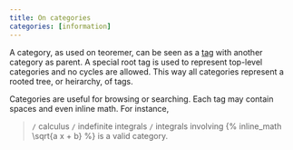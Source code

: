 ```yaml
---
title: On categories
categories: [information]
---
```

A category, as used on teoremer, can be seen as a [tag][1] with another category as parent. A special root tag is used to represent top-level categories and no cycles are allowed. This way all categories represent a rooted tree, or heirarchy, of tags.

Categories are useful for browsing or searching. Each tag may contain spaces and even inline math. For instance,
> `/` calculus `/` indefinite integrals `/` integrals involving {% inline_math \sqrt{a x + b} %}
is a valid category.

[1]: http://en.wikipedia.org/wiki/Tag_(metadata)

